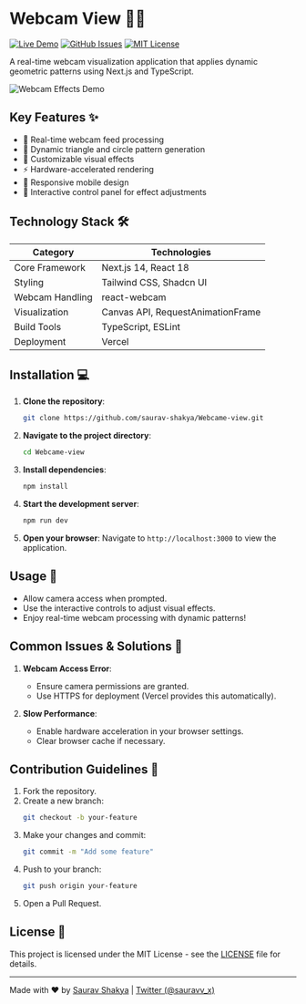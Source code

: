 # Webcam View 🎥✨

[![Live Demo](https://img.shields.io/badge/Live_Demo-Available-green)](https://webcame-view.vercel.app)
[![GitHub Issues](https://img.shields.io/github/issues/saurav-shakya/Webcame-view)](https://github.com/saurav-shakya/Webcame-view/issues)
[![MIT License](https://img.shields.io/badge/License-MIT-blue.svg)](LICENSE)

A real-time webcam visualization application that applies dynamic geometric patterns using Next.js and TypeScript.

![Webcam Effects Demo](demo-screenshot.gif) <!-- Add your screenshot here -->

## Key Features ✨
- 🎥 Real-time webcam feed processing
- 🔺 Dynamic triangle and circle pattern generation
- 🎨 Customizable visual effects
- ⚡ Hardware-accelerated rendering
- 📱 Responsive mobile design
- 🔧 Interactive control panel for effect adjustments

## Technology Stack 🛠️
| Category        | Technologies                 |
|-----------------|------------------------------|
| Core Framework  | Next.js 14, React 18          |
| Styling         | Tailwind CSS, Shadcn UI       |
| Webcam Handling | react-webcam                  |
| Visualization   | Canvas API, RequestAnimationFrame |
| Build Tools     | TypeScript, ESLint            |
| Deployment      | Vercel                        |

## Installation 💻

1. **Clone the repository**:
   ```bash
   git clone https://github.com/saurav-shakya/Webcame-view.git
   ```

2. **Navigate to the project directory**:
   ```bash
   cd Webcame-view
   ```

3. **Install dependencies**:
   ```bash
   npm install
   ```

4. **Start the development server**:
   ```bash
   npm run dev
   ```

5. **Open your browser**:
   Navigate to `http://localhost:3000` to view the application.

## Usage 📖

- Allow camera access when prompted.
- Use the interactive controls to adjust visual effects.
- Enjoy real-time webcam processing with dynamic patterns!

## Common Issues & Solutions 🔧
1. **Webcam Access Error**:
   - Ensure camera permissions are granted.
   - Use HTTPS for deployment (Vercel provides this automatically).

2. **Slow Performance**:
   - Enable hardware acceleration in your browser settings.
   - Clear browser cache if necessary.

## Contribution Guidelines 🤝

1. Fork the repository.
2. Create a new branch:
   ```bash
   git checkout -b your-feature
   ```
3. Make your changes and commit:
   ```bash
   git commit -m "Add some feature"
   ```
4. Push to your branch:
   ```bash
   git push origin your-feature
   ```
5. Open a Pull Request.

## License 📜
This project is licensed under the MIT License - see the [LICENSE](LICENSE) file for details.

---

Made with ❤️ by [Saurav Shakya](https://github.com/saurav-shakya) | [Twitter (@sauravv_x)](https://twitter.com/sauravv_x)
